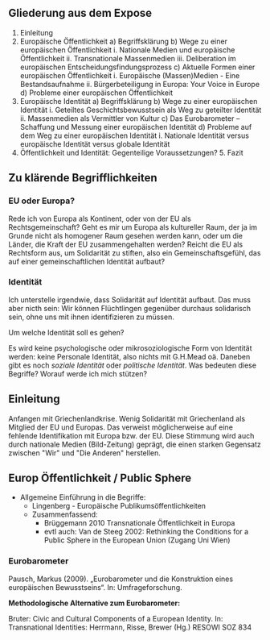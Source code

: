 

## Gliederung aus dem Expose

1. Einleitung
2. Europäische Öffentlichkeit
    a) Begriffsklärung
    b) Wege zu einer europäischen Öffentlichkeit
        i. Nationale Medien und europäische Öffentlichkeit
        ii. Transnationale Massenmedien
        iii. Deliberation im europäischen Entscheidungsfindungsprozess
    c) Aktuelle Formen einer europäischen Öffentlichkeit
        i. Europäische (Massen)Medien - Eine Bestandsaufnahme
        ii. Bürgerbeteiligung in Europa: Your Voice in Europe
    d) Probleme einer europäischen Öffentlichkeit
3. Europäische Identität
    a) Begriffsklärung
    b) Wege zu einer europäischen Identität
        i. Geteiltes Geschichtsbewusstsein als Weg zu geteilter Identität
        ii. Massenmedien als Vermittler von Kultur
    c) Das Eurobarometer – Schaffung und Messung einer europäischen Identität
    d) Probleme auf dem Weg zu einer europäischen Identität
        i. Nationale Identität versus europäische Identität versus globale Identität
4. Öffentlichkeit und Identität: Gegenteilige Voraussetzungen? 5. Fazit


## Zu klärende Begrifflichkeiten
### EU oder Europa?
Rede ich von Europa als Kontinent, oder von der EU als Rechtsgemeinschaft? Geht es mir um Europa als kultureller Raum, der ja im Grunde nicht als homogener Raum gesehen werden kann, oder um die Länder, die Kraft der EU zusammengehalten werden?
Reicht die EU als Rechtsform aus, um Solidarität zu stiften, also ein Gemeinschaftsgefühl, das auf einer gemeinschaftlichen Identität aufbaut?

### Identität
Ich unterstelle irgendwie, dass Solidarität auf Identität aufbaut. Das muss aber nicth sein: Wir können Flüchtlingen gegenüber durchaus solidarisch sein, ohne uns mit ihnen identifizieren zu müssen. 

Um welche Identität soll es gehen?

Es wird keine psychologische oder mikrosoziologische Form von Identität werden: keine Personale Identität, also nichts mit G.H.Mead oä. Daneben gibt es noch *soziale Identität* oder *politische Identität*. Was bedeuten diese Begriffe? Worauf werde ich mich stützen?




## Einleitung
Anfangen mit Griechenlandkrise. Wenig Solidarität mit Griechenland als Mitglied der EU und Europas. Das verweist möglicherweise auf eine fehlende Identifikation mit Europa bzw. der EU. Diese Stimmung wird auch durch nationale Medien (Bild-Zeitung) geprägt, die einen starken Gegensatz zwischen "Wir" und "Die Anderen" herstellen. 


## Europ Öffentlichkeit / Public Sphere
- Allgemeine Einführung in die Begriffe:
    + Lingenberg - Europäische Publikumsöffentlichkeiten
    + Zusammenfassend:
        * Brüggemann 2010 Transnationale Öffentlichkeit in Europa
        * evtl auch: Van de Steeg 2002: Rethinking the Conditions for a Public Sphere in the European Union (Zugang Uni Wien)



### Eurobarometer
Pausch, Markus (2009). „Eurobarometer und die Konstruktion eines europäischen Bewusstseins“. In: Umfrageforschung.


**Methodologische Alternative zum Eurobarometer:**

Bruter: Civic and Cultural Components of a European Identity. In: Transnational Identities: Herrmann, Risse, Brewer (Hg.)
    RESOWI SOZ 834


